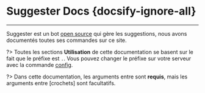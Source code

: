 # Suggester Docs {docsify-ignore-all}
---
Suggester est un bot [open source](https://github.com/Suggester-Bot/Suggester) qui gère les suggestions, nous avons documentés toutes ses commandes sur ce site.


?> Toutes les sections **Utilisation** de cette documentation se basent sur le fait que le préfixe est `.`. Vous pouvez changer le préfixe sur votre serveur avec la commande [config](fr/admin/config.md).

?> Dans cette documentation, les arguments entre <chevrons> sont __requis__, mais les arguments entre [crochets] sont facultatifs.
